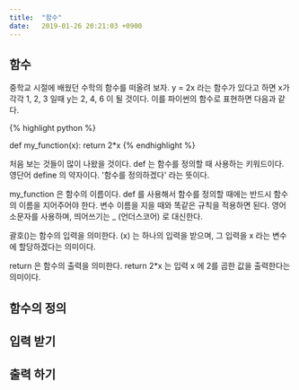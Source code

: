 ```yaml
---
title:  "함수"
date:   2019-01-26 20:21:03 +0900
---
```


## 함수
중학교 시절에 배웠던 수학의 함수를 떠올려 보자. y = 2x 라는 함수가 있다고 하면
x가 각각 1, 2, 3 일때 y는 2, 4, 6 이 될 것이다. 이를 파이썬의 함수로 표현하면 다음과 같다.

{% highlight python %}

def my_function(x):
    return 2*x
{% endhighlight %}

처음 보는 것들이 많이 나왔을 것이다.
def 는 함수를 정의할 때 사용하는 키워드이다. 영단어 define 의 약자이다. '함수를 정의하겠다' 라는 뜻이다.

my_function 은 함수의 이름이다. def 를 사용해서 함수를 정의할 때에는 반드시 함수의 이름을 지어주어야 한다.
변수 이름을 지을 때와 똑같은 규칙을 적용하면 된다. 영어 소문자를 사용하며, 띄어쓰기는 _ (언더스코어) 로 대신한다.

괄호()는 함수의 입력을 의미한다. (x) 는 하나의 입력을 받으며, 그 입력을 x 라는 변수에 할당하겠다는 의미이다.

return 은 함수의 출력을 의미한다. return 2*x 는 입력 x 에 2를 곱한 값을 출력한다는 의미이다.

## 함수의 정의



## 입력 받기


## 출력 하기




